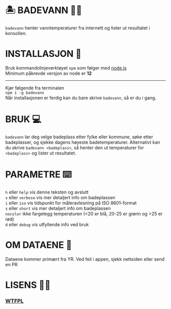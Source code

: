 # 🏝 BADEVANN 🏊‍♂️
`badevann` henter vanntemperaturer fra internett og lister ut resultatet i konsollen.

# INSTALLASJON  💾
Bruk kommandolinjeverktøyet `npm` som følger med [node.js](https://nodejs.org/)  
Minimum påkrevde versjon av node er **12**
****
Kjør følgende fra terminalen  
`npm i -g badevann`  
Når installasjonen er ferdig kan du bare skrive `badevann`, så er du i gang.  

# BRUK 💻
`badevann` lar deg velge badeplass etter fylke eller kommune, søke etter badeplasser, og sjekke dagens høyeste badetemperaturer.
Alternativt kan du skrive `badevann <badeplass>`, så henter den ut temperaturer for `<badeplass>` og lister ut resultatet.

# PARAMETRE ⌨️
`h` eller `help` vis denne teksten og avslutt  
`v` eller `verbose` vis mer detaljert info om badeplassen  
`i` eller `iso` vis tidspunkt for måleravlesning på ISO 8601-format  
`s` eller `short` vis mer detaljert info om badeplassen  
`nocolor` ikke fargelegg temperaturen (<20 er blå, 20-25 er grønn og >25 er rød)   
`d` eller `debug` vis utfyllende info ved bruk   

# OM DATAENE 💽
Dataene kommer primært fra YR. Ved feil i appen, sjekk nettsiden eller send en PR

# LISENS 🤷‍♂️
### [WTFPL](http://www.wtfpl.net/) 
